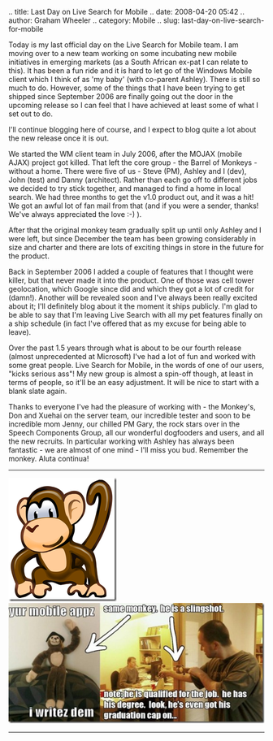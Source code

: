 .. title: Last Day on Live Search for Mobile
.. date: 2008-04-20 05:42
.. author: Graham Wheeler
.. category: Mobile
.. slug: last-day-on-live-search-for-mobile

Today is my last official day on the Live Search for Mobile team. I am
moving over to a new team working on some incubating new mobile
initiatives in emerging markets (as a South African ex-pat I can relate
to this). It has been a fun ride and it is hard to let go of the Windows
Mobile client which I think of as 'my baby' (with co-parent Ashley).
There is still so much to do. However, some of the things that I have
been trying to get shipped since September 2006 are finally going out
the door in the upcoming release so I can feel that I have achieved at
least some of what I set out to do.

I'll continue blogging here of course, and I expect to blog quite a lot
about the new release once it is out.

We started the WM client team in July 2006, after the MOJAX (mobile
AJAX) project got killed. That left the core group - the Barrel of
Monkeys - without a home. There were five of us - Steve (PM), Ashley and
I (dev), John (test) and Danny (architect). Rather than each go off to
different jobs we decided to try stick together, and managed to find a
home in local search. We had three months to get the v1.0 product out,
and it was a hit! We got an awful lot of fan mail from that (and if you
were a sender, thanks! We've always appreciated the love :-) ).
<!-- TEASER_END -->

After that the original monkey team gradually split up until only Ashley
and I were left, but since December the team has been growing
considerably in size and charter and there are lots of exciting things
in store in the future for the product.

Back in September 2006 I added a couple of features that I thought were
killer, but that never made it into the product. One of those was cell
tower geolocation, which Google since did and which they got a lot of
credit for (damn!). Another will be revealed soon and I've always been
really excited about it; I'll definitely blog about it the moment it
ships publicly. I'm glad to be able to say that I'm leaving Live Search
with all my pet features finally on a ship schedule (in fact I've
offered that as my excuse for being able to leave).

Over the past 1.5 years through what is about to be our fourth release
(almost unprecedented at Microsoft) I've had a lot of fun and worked
with some great people. Live Search for Mobile, in the words of one of
our users, "kicks serious ass"! My new group is almost a spin-off
though, at least in terms of people, so it'll be an easy adjustment. It
will be nice to start with a blank slate again.

Thanks to everyone I've had the pleasure of working with - the Monkey's,
Don and Xuehai on the server team, our incredible tester and soon to be
incredible mom Jenny, our chilled PM Gary, the rock stars over in the
Speech Components Group, all our wonderful dogfooders and users, and all
the new recruits. In particular working with Ashley has always been
fantastic - we are almost of one mind - I'll miss you bud. Remember the
monkey. Aluta continua!

  --------------------------------------------------------------------------------------------------------------------------------------- --------------------------------------------------------------------------------------------------------------------------------------------------------------------------------------------------------------
  [![Monkey](/images/monkey_thumb.png)](/images/monkey.png)</a>   [![Monkeys](/images/monkeys_thumb.jpg "monkeys")](/images/monkeys.jpg)
  --------------------------------------------------------------------------------------------------------------------------------------- --------------------------------------------------------------------------------------------------------------------------------------------------------------------------------------------------------------

